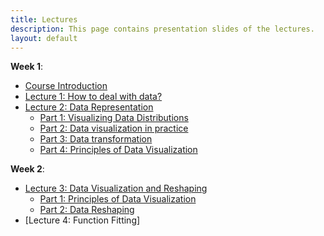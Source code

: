 ```yaml
---
title: Lectures
description: This page contains presentation slides of the lectures. 
layout: default
---
```


**Week 1**:    
- [Course Introduction](/DataScience_IFT6758/media/Introduction.pdf)
- [Lecture 1: How to deal with data?](/DataScience_IFT6758/media/Lecture-1.pdf)
- [Lecture 2: Data Representation](/DataScience_IFT6758/media/Lecture-2-full.pdf)
  - [Part 1: Visualizing Data Distributions](/DataScience_IFT6758/media/Lecture-2.1.pdf)
  - [Part 2: Data visualization in practice](/DataScience_IFT6758/media/Lecture-2.2.pdf)
  - [Part 3: Data transformation](/DataScience_IFT6758/media/Lecture-2.3.pdf)
  - [Part 4: Principles of Data Visualization](/DataScience_IFT6758/media/Lecture-2.4.pdf)

**Week 2**:
- [Lecture 3: Data Visualization and Reshaping](/DataScience_IFT6758/media/Lecture-3-full.pdf)
  - [Part 1: Principles of Data Visualization](/DataScience_IFT6758/media/Lecture-3.1.pdf)
  - [Part 2: Data Reshaping](/DataScience_IFT6758/media/Lecture-3.2.pdf)
- [Lecture 4: Function Fitting]
